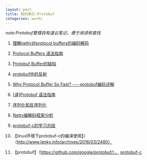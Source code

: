 ```yaml
---
layout: post
title: 知识索引-Protobuf
categories: works
---
```


*note:Protobuf整理自有道云笔记，便于阅读和查找*


1. [ 理解netty对protocol buffers的编码解码 ](http://www.cnblogs.com/tankaixiong/p/5524483.html)

2. [Protocol Buffers 语法指南](http://www.cnblogs.com/shitouer/archive/2013/04/12/protocol-buffers-language-guide.html)

3. [Protobuf Buffer的缺陷](http://blog.arganzheng.me/posts/inconvenience-of-protobuf.html)

4. [ protobuf中的反射 ](http://blog.arganzheng.me/posts/reflection-of-protobuf.html)

5. [ Why Protocol Buffer So Fast? ----protobuf编码详解 ](http://www.cnblogs.com/cobbliu/archive/2013/03/02/2940074.html)

6. [[译]Protobuf 语法指南](http://colobu.com/2015/01/07/Protobuf-language-guide/)

7. [序列化和反序列化](http://tech.meituan.com/serialization_vs_deserialization.html)

8. [Netty编解码框架分析](http://www.jiagoushuo.com/article/1000399.html)

9. [ protobuf-c的学习总结 ](http://www.cnblogs.com/Anker/p/3416541.html)

10. 【linux环境下protobuf-c的编译使用】）（http://www.lenky.info/archives/2016/03/2480）

11. 【protobuf】（https://github.com/google/protobuf/）， [protobuf-c](https://github.com/protobuf-c/protobuf-c/)
